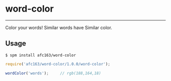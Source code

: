 # word-color

---

Color your words! Similar words have Similar color.

## Usage

```
$ spm install afc163/word-color
```

```js
require('afc163/word-color/1.0.0/word-color');

wordColor('words');     // rgb(188,164,18)
```

